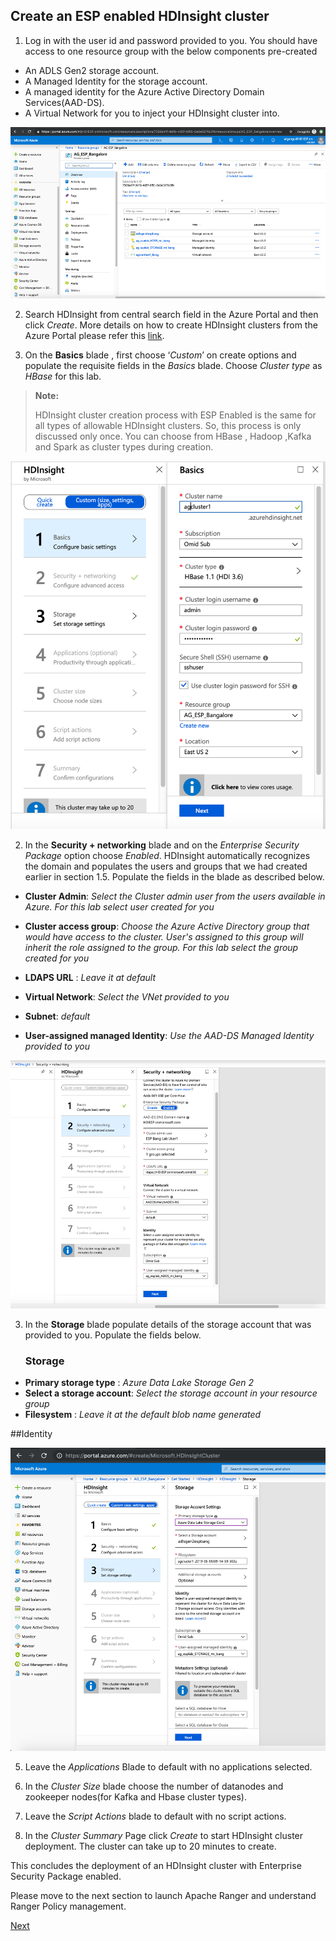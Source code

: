 ## Create an ESP enabled HDInsight cluster


 1. Log in with the user id and password provided to you. You should have access to one resource group with the below components pre-created 
 - An ADLS Gen2 storage account.
 - A Managed Identity for the storage account.
 - A managed identity for the Azure Active Directory    Domain Services(AAD-DS).
 - A Virtual Network for you to inject your HDInsight cluster into.

![HDICreate1](https://github.com/arnabganguly/HDInsightESPLab/blob/master/images/Picture51.png)
 
2. Search HDInsight from central search field in the Azure Portal and then click *Create*.   More details on how to create HDInsight clusters from the Azure Portal please refer this [link](https://docs.microsoft.com/en-us/azure/hdinsight/hdinsight-hadoop-create-linux-clusters-portal?toc=/en-us/azure/hdinsight/hadoop/TOC.json&bc=/en-us/azure/bread/toc.json).   
   
   
  
 2. On the **Basics** blade , first choose ‘*Custom*’ on create options and populate the requisite fields in the *Basics* blade. Choose *Cluster type* as *HBase* for this lab.

>**Note:**
> 
>HDInsight cluster creation process with ESP Enabled is the same for all types of allowable HDInsight clusters. So, this process is only discussed only once. You can choose from HBase , Hadoop ,Kafka and Spark as cluster types during creation.
  
![HDICreate2](https://github.com/arnabganguly/HDInsightESPLab/blob/master/images/Picture55.png)
  
    
2. In the **Security + networking** blade and on the *Enterprise Security Package* option choose *Enabled*. HDInsight automatically recognizes the  domain and populates the users and groups that we had created earlier in section 1.5. Populate the fields in the blade as described below.  
 - **Cluster Admin**: *Select the Cluster admin user from the users available in Azure. For this lab select 
 user created for you*
 
 - **Cluster access group**: *Choose the Azure Active Directory group that would have access to the cluster. User's assigned to this group will inherit the role assigned to the group. For this lab select 
the group created for you* 

 - **LDAPS URL** :   *Leave it at default*
 - **Virtual Network**: *Select the VNet provided to you*
 - **Subnet**: *default*
 - **User-assigned managed Identity**: *Use the AAD-DS Managed Identity provided to you*

![HDICreate3](https://github.com/arnabganguly/HDInsightESPLab/blob/master/images/Picture53.png) 

 

3. In the **Storage** blade populate details of the storage account that was provided to you. Populate the fields below.
    
    ### Storage

 - **Primary storage type** : *Azure Data Lake Storage Gen 2*
 - **Select a storage account**: *Select the storage account in your resource group*
 - **Filesystem** :  *Leave it at the default blob name generated*
 
 ##Identity 


![HDICreate6](https://github.com/arnabganguly/HDInsightESPLab/blob/master/images/Picture54.png)

5. Leave the *Applications* Blade to default with no applications selected.

6. In the *Cluster Size* blade choose the number of datanodes and zookeeper nodes(for Kafka and Hbase cluster types).

7. Leave the *Script Actions* blade to default with no script actions.  

8. In the *Cluster Summary* Page click *Create* to start HDInsight cluster deployment. The cluster can take up to 20 minutes to create.


This concludes the deployment of an HDInsight cluster with Enterprise Security Package enabled. 

Please move to the next section to launch Apache Ranger and understand Ranger Policy management. 

[Next](https://github.com/arnabganguly/HDInsightESPLab/blob/master/RangerPolicyMgmt.md) 

 

<!--stackedit_data:
eyJoaXN0b3J5IjpbMTU4NDg5MzY4MSwxNDMwODUyNTAzLC0xND
U5NDk0OTMxLDEzMzIyNzY3NTksLTMwMTcxOTY4MywtMTY3NTYz
MDY5Nl19
-->